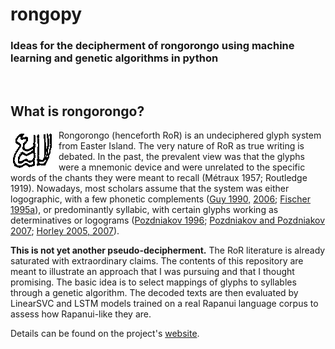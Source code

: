 # rongopy
### Ideas for the decipherment of rongorongo using machine learning and genetic algorithms in python
<br>

## What is rongorongo?
<img src="img/key.png" align="left">
<p>Rongorongo (henceforth RoR) is an undeciphered glyph system from Easter Island. The very nature of RoR as true writing is debated. In the past, the prevalent view was that the glyphs were a mnemonic device and were unrelated to the specific words of the chants they were meant to recall (Métraux 1957; Routledge 1919). Nowadays, most scholars assume that the system was either logographic, with a few phonetic complements (<a href="https://doi.org/10.3406/jso.1990.2882">Guy 1990,</a> <a href="https://kahualike.manoa.hawaii.edu/rnj/vol20/iss1/9/">2006</a>; <a href="https://www.jstor.org/stable/20706625">Fischer 1995a</a>), or predominantly syllabic, with certain glyphs working as determinatives or logograms (<a href="https://doi.org/10.3406/jso.1996.1995">Pozdniakov 1996</a>; <a href="http://pozdniakov.free.fr/publications/2007_Rapanui_Writing_and_the_Rapanui_Language.pdf">Pozdniakov and Pozdniakov 2007</a>; <a href="https://kahualike.manoa.hawaii.edu/rnj/vol19/iss2/6/">Horley 2005,</a><a href="https://kahualike.manoa.hawaii.edu/rnj/vol21/iss1/7/"> 2007</a>).</p>
<p><b>This is not yet another pseudo-decipherment.</b> The RoR literature is already saturated with extraordinary claims. The contents of this repository are meant to illustrate an approach that I was pursuing and that I thought promising. The basic idea is to select mappings of glyphs to syllables through a genetic algorithm. The decoded texts are then evaluated by LinearSVC and LSTM models trained on a real Rapanui language corpus to assess how Rapanui-like they are.</p>
<p>Details can be found on the project's <a href="https://jgregoriods.github.io/rongopy/">website</a>.